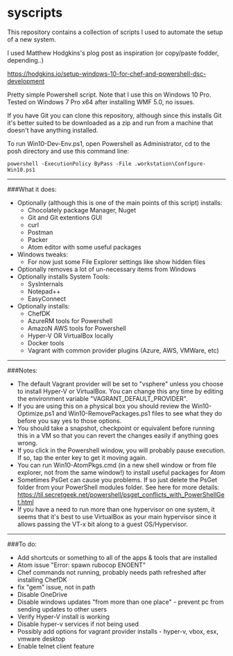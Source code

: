 # syscripts

This repository contains a collection of scripts I used to automate the setup of a new system.

I  used Matthew Hodgkins's plog post as inspiration (or copy/paste fodder, depending..)

https://hodgkins.io/setup-windows-10-for-chef-and-powershell-dsc-development

Pretty simple Powershell script. Note that I use this on Windows 10 Pro.  Tested on Windows 7 Pro x64 after installing WMF 5.0, no issues.

If you have Git you can clone this repository, although since this installs Git it's better suited to be downloaded as a zip and run from a machine that doesn't have anything installed.

To run Win10-Dev-Env.ps1, open Powershell as Administrator, cd to the posh directory and use this command line:

`powershell -ExecutionPolicy ByPass -File .workstation\Configure-Win10.ps1`

---

###What it does:
- Optionally (although this is one of the main points of this script) installs:
  * Chocolately package Manager, Nuget
  * Git and Git extentions GUI
  * curl
  * Postman
  * Packer
  * Atom editor with some useful packages
- Windows tweaks:
  * For now just some File Explorer settings like show hidden files
- Optionally removes a lot of un-necessary items from Windows
- Optionally installs System Tools:
  * SysInternals
  * Notepad++
  * EasyConnect
- Optionally installs:
  * ChefDK
  * AzureRM tools for Powershell
  * AmazoN AWS tools for Powershell
  * Hyper-V OR VirtualBox locally
  * Docker tools
  * Vagrant with common provider plugins (Azure, AWS, VMWare, etc)

---

###Notes:
- The default Vagrant provider will be set to "vsphere" unless you choose to install Hyper-V or VirtualBox.  You can change this any time by editing the environment variable "VAGRANT_DEFAULT_PROVIDER".
- If you are using this on a physical box you should review the Win10-Optimize.ps1 and Win10-RemovePackages.ps1 files to see what they do before you say yes to those options.
- You should take a snapshot, checkpoint or equivalent before running this in a VM so that you can revert the changes easily if anything goes wrong.
- If you click in the Powershell window, you will probably pause execution.  If so, tap the enter key to get it moving again.
- You can run Win10-AtomPkgs.cmd (in a new shell window or from file explorer, not from the same window!) to install useful packages for Atom
- Sometimes PsGet can cause you problems.  If so just delete the PsGet folder from your PowerShell modules folder.  See here for more details: https://til.secretgeek.net/powershell/psget_conflicts_with_PowerShellGet.html
- If you have a need to run more than one hypervisor on one system, it seems that it's best to use VirtualBox as your main hypervisor since it allows passing the VT-x bit along to a guest OS/Hypervisor.
---

###To do:
- Add shortcuts or something to all of the apps & tools that are installed
- Atom issue "Error: spawn rubocop ENOENT"
- Chef commands not running, probably needs path refreshed after installing ChefDK
- fix "gem" issue, not in path
- Disable OneDrive
- Disable windows updates "from more than one place" - prevent pc from sending updates to other users
- Verify Hyper-V install is working
- Disable hyper-v services if not being used
- Possibly add options for vagrant provider installs - hyper-v, vbox, esx, vmware desktop
- Enable telnet client feature
